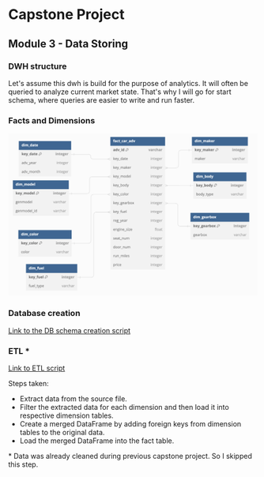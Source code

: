 # Capstone Project
## Module 3 - Data Storing

### DWH structure

Let's assume this dwh is build for the purpose of analytics. 
It will often be queried to analyze current market state. 
That's why I will go for start schema, where queries are easier to write and run faster. 

### Facts and Dimensions

![Database schema](./schemas/dwh_schema.png)

### Database creation

[Link to the DB schema creation script](./sql/create_schema.sql)

### ETL &ast;

[Link to ETL script](./scripts/load_data.py)

Steps taken:
- Extract data from the source file.
- Filter the extracted data for each dimension 
and then load it into respective dimension tables.
- Create a merged DataFrame 
by adding foreign keys from dimension tables to the original data.
- Load the merged DataFrame into the fact table.

&ast; Data was already cleaned during previous capstone project. So I skipped this step.
